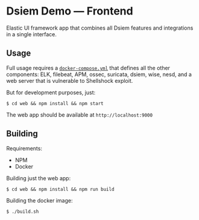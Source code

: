 # Dsiem Demo — Frontend

Elastic UI framework app that combines all Dsiem features and integrations in a single interface.

## Usage

Full usage requires a [`docker-compose.yml`](../docker/docker-compose.yml) that defines all the other components: ELK, filebeat, APM, ossec, suricata, dsiem, wise, nesd, and a web server that is vulnerable to Shellshock exploit.

But for development purposes, just:

```shell
$ cd web && npm install && npm start
```

The web app should be available at `http://localhost:9000`

## Building

Requirements:

- NPM
- Docker

Building just the web app:

```shell
$ cd web && npm install && npm run build
```

Building the docker image:

```shell
$ ./build.sh
```
